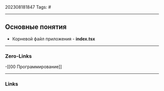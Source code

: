 202308181847
Tags: #

---
## Основные понятия
 - Корневой файл приложения - **index.tsx**
 

---
### Zero-Links
-[[00 Программирование]]

---
### Links
